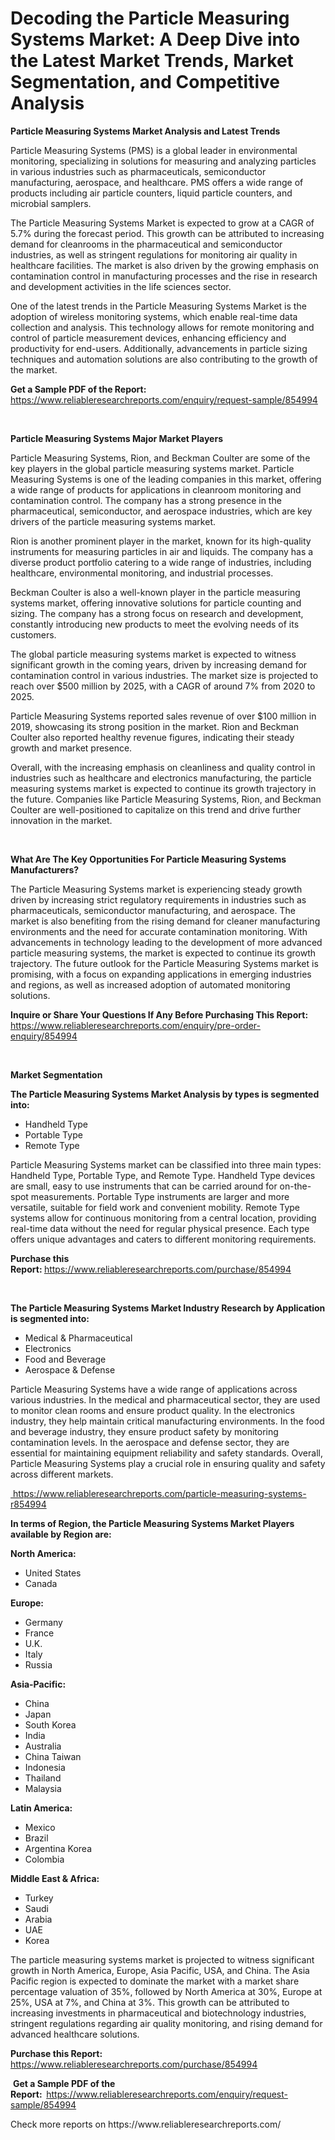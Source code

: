 <p><h1>Decoding the Particle Measuring Systems Market: A Deep Dive into the Latest Market Trends, Market Segmentation, and Competitive Analysis</h1></p><p><strong>Particle Measuring Systems Market Analysis and Latest Trends</strong></p>
<p><p>Particle Measuring Systems (PMS) is a global leader in environmental monitoring, specializing in solutions for measuring and analyzing particles in various industries such as pharmaceuticals, semiconductor manufacturing, aerospace, and healthcare. PMS offers a wide range of products including air particle counters, liquid particle counters, and microbial samplers.</p><p>The Particle Measuring Systems Market is expected to grow at a CAGR of 5.7% during the forecast period. This growth can be attributed to increasing demand for cleanrooms in the pharmaceutical and semiconductor industries, as well as stringent regulations for monitoring air quality in healthcare facilities. The market is also driven by the growing emphasis on contamination control in manufacturing processes and the rise in research and development activities in the life sciences sector.</p><p>One of the latest trends in the Particle Measuring Systems Market is the adoption of wireless monitoring systems, which enable real-time data collection and analysis. This technology allows for remote monitoring and control of particle measurement devices, enhancing efficiency and productivity for end-users. Additionally, advancements in particle sizing techniques and automation solutions are also contributing to the growth of the market.</p></p>
<p><strong>Get a Sample PDF of the Report:&nbsp;</strong> <a href="https://www.reliableresearchreports.com/enquiry/request-sample/854994">https://www.reliableresearchreports.com/enquiry/request-sample/854994</a></p>
<p>&nbsp;</p>
<p><strong>Particle Measuring Systems Major Market Players</strong></p>
<p><p>Particle Measuring Systems, Rion, and Beckman Coulter are some of the key players in the global particle measuring systems market. Particle Measuring Systems is one of the leading companies in this market, offering a wide range of products for applications in cleanroom monitoring and contamination control. The company has a strong presence in the pharmaceutical, semiconductor, and aerospace industries, which are key drivers of the particle measuring systems market. </p><p>Rion is another prominent player in the market, known for its high-quality instruments for measuring particles in air and liquids. The company has a diverse product portfolio catering to a wide range of industries, including healthcare, environmental monitoring, and industrial processes.</p><p>Beckman Coulter is also a well-known player in the particle measuring systems market, offering innovative solutions for particle counting and sizing. The company has a strong focus on research and development, constantly introducing new products to meet the evolving needs of its customers.</p><p>The global particle measuring systems market is expected to witness significant growth in the coming years, driven by increasing demand for contamination control in various industries. The market size is projected to reach over $500 million by 2025, with a CAGR of around 7% from 2020 to 2025.</p><p>Particle Measuring Systems reported sales revenue of over $100 million in 2019, showcasing its strong position in the market. Rion and Beckman Coulter also reported healthy revenue figures, indicating their steady growth and market presence.</p><p>Overall, with the increasing emphasis on cleanliness and quality control in industries such as healthcare and electronics manufacturing, the particle measuring systems market is expected to continue its growth trajectory in the future. Companies like Particle Measuring Systems, Rion, and Beckman Coulter are well-positioned to capitalize on this trend and drive further innovation in the market.</p></p>
<p>&nbsp;</p>
<p><strong>What Are The Key Opportunities For Particle Measuring Systems Manufacturers?</strong></p>
<p><p>The Particle Measuring Systems market is experiencing steady growth driven by increasing strict regulatory requirements in industries such as pharmaceuticals, semiconductor manufacturing, and aerospace. The market is also benefiting from the rising demand for cleaner manufacturing environments and the need for accurate contamination monitoring. With advancements in technology leading to the development of more advanced particle measuring systems, the market is expected to continue its growth trajectory. The future outlook for the Particle Measuring Systems market is promising, with a focus on expanding applications in emerging industries and regions, as well as increased adoption of automated monitoring solutions.</p></p>
<p><strong>Inquire or Share Your Questions If Any Before Purchasing This Report:</strong> <a href="https://www.reliableresearchreports.com/enquiry/pre-order-enquiry/854994">https://www.reliableresearchreports.com/enquiry/pre-order-enquiry/854994</a></p>
<p>&nbsp;</p>
<p><strong>Market Segmentation</strong></p>
<p><strong>The Particle Measuring Systems Market Analysis by types is segmented into:</strong></p>
<p><ul><li>Handheld Type</li><li>Portable Type</li><li>Remote Type</li></ul></p>
<p><p>Particle Measuring Systems market can be classified into three main types: Handheld Type, Portable Type, and Remote Type. Handheld Type devices are small, easy to use instruments that can be carried around for on-the-spot measurements. Portable Type instruments are larger and more versatile, suitable for field work and convenient mobility. Remote Type systems allow for continuous monitoring from a central location, providing real-time data without the need for regular physical presence. Each type offers unique advantages and caters to different monitoring requirements.</p></p>
<p><strong>Purchase this Report:&nbsp;</strong><a href="https://www.reliableresearchreports.com/purchase/854994">https://www.reliableresearchreports.com/purchase/854994</a></p>
<p>&nbsp;</p>
<p><strong>The Particle Measuring Systems Market Industry Research by Application is segmented into:</strong></p>
<p><ul><li>Medical & Pharmaceutical</li><li>Electronics</li><li>Food and Beverage</li><li>Aerospace & Defense</li></ul></p>
<p><p>Particle Measuring Systems have a wide range of applications across various industries. In the medical and pharmaceutical sector, they are used to monitor clean rooms and ensure product quality. In the electronics industry, they help maintain critical manufacturing environments. In the food and beverage industry, they ensure product safety by monitoring contamination levels. In the aerospace and defense sector, they are essential for maintaining equipment reliability and safety standards. Overall, Particle Measuring Systems play a crucial role in ensuring quality and safety across different markets.</p></p>
<p><a href="https://www.reliableresearchreports.com/particle-measuring-systems-r854994">&nbsp;https://www.reliableresearchreports.com/particle-measuring-systems-r854994</a></p>
<p><strong>In terms of Region, the Particle Measuring Systems Market Players available by Region are:</strong></p>
<p>
    <p> <strong> North America: </strong>
        <ul>
            <li>United States</li>
            <li>Canada</li>
        </ul>
        </p> 
    <p> <strong> Europe: </strong>
        <ul>
            <li>Germany</li>
            <li>France</li>
            <li>U.K.</li>
            <li>Italy</li>
            <li>Russia</li>
        </ul>
        </p> 
    <p> <strong> Asia-Pacific: </strong>
        <ul>
            <li>China</li>
            <li>Japan</li>
            <li>South Korea</li>
            <li>India</li>
            <li>Australia</li>
            <li>China Taiwan</li>
            <li>Indonesia</li>
            <li>Thailand</li>
            <li>Malaysia</li>
        </ul>
        </p> 
    <p> <strong> Latin America: </strong>
        <ul>
            <li>Mexico</li>
            <li>Brazil</li>
            <li>Argentina Korea</li>
            <li>Colombia</li>
        </ul>
        </p> 
    <p> <strong> Middle East & Africa: </strong>
        <ul>
            <li>Turkey</li>
            <li>Saudi</li>
            <li>Arabia</li>
            <li>UAE</li>
            <li>Korea</li>
        </ul>
    </p>
    </p>
<p><p>The particle measuring systems market is projected to witness significant growth in North America, Europe, Asia Pacific, USA, and China. The Asia Pacific region is expected to dominate the market with a market share percentage valuation of 35%, followed by North America at 30%, Europe at 25%, USA at 7%, and China at 3%. This growth can be attributed to increasing investments in pharmaceutical and biotechnology industries, stringent regulations regarding air quality monitoring, and rising demand for advanced healthcare solutions.</p></p>
<p><strong>Purchase this Report: </strong><a href="https://www.reliableresearchreports.com/purchase/854994">https://www.reliableresearchreports.com/purchase/854994</a></p>
<p>&nbsp;<strong>Get a Sample PDF of the Report:&nbsp;&nbsp;</strong><a href="https://www.reliableresearchreports.com/enquiry/request-sample/854994">https://www.reliableresearchreports.com/enquiry/request-sample/854994</a></p>
<p><strong></strong></p>
<p>Check more reports on https://www.reliableresearchreports.com/</p>